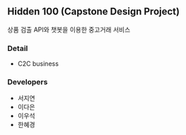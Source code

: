 ## Hidden 100 (Capstone Design Project)
상품 검출 API와 챗봇을 이용한 중고거래 서비스

### Detail
- C2C business

### Developers
- 서지연
- 이다은
- 이우석
- 한혜경